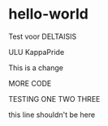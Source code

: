 # hello-world
Test voor DELTAISIS

ULU KappaPride

This is a change

MORE CODE

TESTING ONE TWO THREE

this line shouldn't be here

